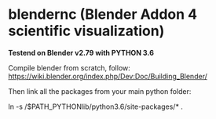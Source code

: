 # blendernc (Blender Addon 4 scientific visualization)
**Testend on Blender v2.79 with PYTHON 3.6**

Compile blender from scratch, follow: 
https://wiki.blender.org/index.php/Dev:Doc/Building_Blender/

Then link all the packages from your main python folder:

ln -s /$PATH_PYTHONlib/python3.6/site-packages/* .


